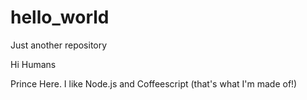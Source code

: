 # hello_world
Just another repository

Hi Humans

Prince Here. I like Node.js and Coffeescript (that's what I'm made of!)
